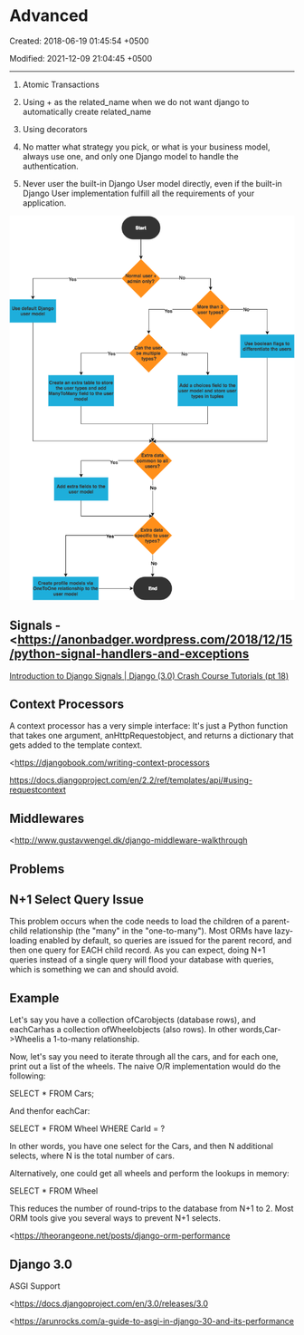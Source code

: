 # Advanced

Created: 2018-06-19 01:45:54 +0500

Modified: 2021-12-09 21:04:45 +0500

---

1.  Atomic Transactions

2.  Using + as the related_name when we do not want django to automatically create related_name

3.  Using decorators

1.  No matter what strategy you pick, or what is your business model, always use one, and only one Django model to handle the authentication.

2.  Never user the built-in Django User model directly, even if the built-in Django User implementation fulfill all the requirements of your application.

![image](media/Advanced-image1.png)

## Signals - <https://anonbadger.wordpress.com/2018/12/15/python-signal-handlers-and-exceptions

[Introduction to Django Signals | Django (3.0) Crash Course Tutorials (pt 18)](https://www.youtube.com/watch?v=Kc1Q_ayAeQk&list=PL-51WBLyFTg2vW-_6XBoUpE7vpmoR3ztO&index=18)

## Context Processors

A context processor has a very simple interface: It's just a Python function that takes one argument, anHttpRequestobject, and returns a dictionary that gets added to the template context.

<https://djangobook.com/writing-context-processors

<https://docs.djangoproject.com/en/2.2/ref/templates/api/#using-requestcontext>

## Middlewares

<http://www.gustavwengel.dk/django-middleware-walkthrough

## Problems

## N+1 Select Query Issue

This problem occurs when the code needs to load the children of a parent-child relationship (the "many" in the "one-to-many"). Most ORMs have lazy-loading enabled by default, so queries are issued for the parent record, and then one query for EACH child record. As you can expect, doing N+1 queries instead of a single query will flood your database with queries, which is something we can and should avoid.

## Example

Let's say you have a collection ofCarobjects (database rows), and eachCarhas a collection ofWheelobjects (also rows). In other words,Car->Wheelis a 1-to-many relationship.

Now, let's say you need to iterate through all the cars, and for each one, print out a list of the wheels. The naive O/R implementation would do the following:

SELECT * FROM Cars;

And thenfor eachCar:

SELECT * FROM Wheel WHERE CarId = ?

In other words, you have one select for the Cars, and then N additional selects, where N is the total number of cars.

Alternatively, one could get all wheels and perform the lookups in memory:

SELECT * FROM Wheel

This reduces the number of round-trips to the database from N+1 to 2. Most ORM tools give you several ways to prevent N+1 selects.

<https://theorangeone.net/posts/django-orm-performance

## Django 3.0

ASGI Support

<https://docs.djangoproject.com/en/3.0/releases/3.0

<https://arunrocks.com/a-guide-to-asgi-in-django-30-and-its-performance

